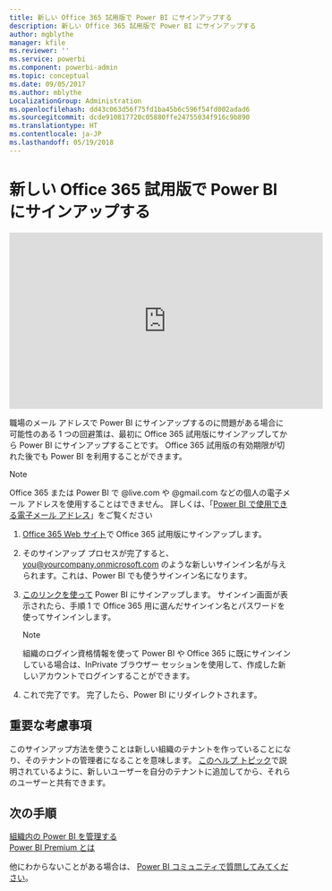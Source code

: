 ```yaml
---
title: 新しい Office 365 試用版で Power BI にサインアップする
description: 新しい Office 365 試用版で Power BI にサインアップする
author: mgblythe
manager: kfile
ms.reviewer: ''
ms.service: powerbi
ms.component: powerbi-admin
ms.topic: conceptual
ms.date: 09/05/2017
ms.author: mblythe
LocalizationGroup: Administration
ms.openlocfilehash: dd43c063d56f75fd1ba45b6c596f54fd002adad6
ms.sourcegitcommit: dcde910817720c05880ffe24755034f916c9b890
ms.translationtype: HT
ms.contentlocale: ja-JP
ms.lasthandoff: 05/19/2018
---
```

# <a name="signing-up-for-power-bi-with-a-new-office-365-trial"></a>新しい Office 365 試用版で Power BI にサインアップする
<iframe width="560" height="315" src="https://www.youtube.com/embed/gbSuFST-Nx4?showinfo=0" frameborder="0" allowfullscreen></iframe>

職場のメール アドレスで Power BI にサインアップするのに問題がある場合に可能性のある 1 つの回避策は、最初に Office 365 試用版にサインアップしてから Power BI にサインアップすることです。  Office 365 試用版の有効期限が切れた後でも Power BI を利用することができます。

> [!NOTE]
> Office 365 または Power BI で @live.com や @gmail.com などの個人の電子メール アドレスを使用することはできません。 詳しくは、「[Power BI で使用できる電子メール アドレス](service-self-service-signup-for-power-bi.md#what-email-address-can-be-used-with-power-bi)」をご覧ください
> 
> 

1. [Office 365 Web サイト](https://go.microsoft.com/fwlink/p/?LinkID=403802)で Office 365 試用版にサインアップします。
2. そのサインアップ プロセスが完了すると、you@yourcompany.onmicrosoft.com のような新しいサインイン名が与えられます。これは、Power BI でも使うサインイン名になります。
3. [このリンクを使って](https://portal.office.com/Start/Confirm?Sku=a403ebcc-fae0-4ca2-8c8c-7a907fd6c235&ru=https%3A%2F%2Fapp.powerbi.com%3FredirectedFromSignup%3D1%26noSignUpCheck%3D1) Power BI にサインアップします。  サインイン画面が表示されたら、手順 1 で Office 365 用に選んだサインイン名とパスワードを使ってサインインします。
   
   > [!NOTE]
   > 組織のログイン資格情報を使って Power BI や Office 365 に既にサインインしている場合は、InPrivate ブラウザー セッションを使用して、作成した新しいアカウントでログインすることができます。
   > 
   > 
4. これで完了です。  完了したら、Power BI にリダイレクトされます。

## <a name="important-considerations"></a>重要な考慮事項
このサインアップ方法を使うことは新しい組織のテナントを作っていることになり、そのテナントの管理者になることを意味します。 [このヘルプ トピック](https://support.office.com/en-sg/article/Add-users-individually-to-Office-365---Admin-Help-1970f7d6-03b5-442f-b385-5880b9c256ec?ui=en-US&rs=en-SG&ad=SG)で説明されているように、新しいユーザーを自分のテナントに追加してから、それらのユーザーと共有できます。

## <a name="next-steps"></a>次の手順
[組織内の Power BI を管理する](service-admin-administering-power-bi-in-your-organization.md)  
[Power BI Premium とは](service-premium.md)  

他にわからないことがある場合は、 [Power BI コミュニティで質問してみてください](http://community.powerbi.com/)。

